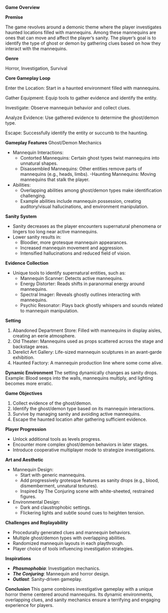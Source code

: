 **Game Overview**

**Premise**

The game revolves around a demonic theme where the player investigates haunted locations filled with mannequins. Among these mannequins are ones that can move and affect the player’s sanity. The player’s goal is to identify the type of ghost or demon by gathering clues based on how they interact with the mannequins.

**Genre**

Horror, Investigation, Survival

**Core Gameplay Loop**

Enter the Location: Start in a haunted environment filled with mannequins.

Gather Equipment: Equip tools to gather evidence and identify the entity.

Investigate: Observe mannequin behavior and collect clues.

Analyze Evidence: Use gathered evidence to determine the ghost/demon type.

Escape: Successfully identify the entity or succumb to the haunting.

**Gameplay Features**
Ghost/Demon Mechanics
  - Mannequin Interactions:
    - Contorted Mannequins: Certain ghost types twist mannequins into unnatural shapes.
    - Disassembled Mannequins: Other entities remove parts of mannequins (e.g., heads, limbs).
    -Haunting Mannequins: Moving mannequins that stalk the player.
  - Abilities:
    - Overlapping abilities among ghost/demon types make identification challenging.
    - Example abilities include mannequin possession, creating auditory/visual hallucinations, and environment manipulation.

**Sanity System**
- Sanity decreases as the player encounters supernatural phenomena or lingers too long near active mannequins.
- Lower sanity results in:
    - Bloodier, more grotesque mannequin appearances.
    - Increased mannequin movement and aggression.
    - Intensified hallucinations and reduced field of vision.

**Evidence Collection**
- Unique tools to identify supernatural entities, such as:
    - Mannequin Scanner: Detects active mannequins.
    - Energy Distorter: Reads shifts in paranormal energy around mannequins.
    - Spectral Imager: Reveals ghostly outlines interacting with mannequins.
    - Psychic Resonator: Plays back ghostly whispers and sounds related to mannequin manipulation.

**Setting**
1. Abandoned Department Store: Filled with mannequins in display aisles, creating an eerie atmosphere.
2. Old Theater: Mannequins used as props scattered across the stage and backstage areas.
3. Derelict Art Gallery: Life-sized mannequin sculptures in an avant-garde exhibition.
4. Haunted Factory: A mannequin production line where some come alive.

**Dynamic Environment**
The setting dynamically changes as sanity drops. Example: Blood seeps into the walls, mannequins multiply, and lighting becomes more erratic.

**Game Objectives**
  1. Collect evidence of the ghost/demon.
  2. Identify the ghost/demon type based on its mannequin interactions.
  3. Survive by managing sanity and avoiding active mannequins.
  4. Escape the haunted location after gathering sufficient evidence.

**Player Progression**
  - Unlock additional tools as levels progress.
  - Encounter more complex ghost/demon behaviors in later stages.
  - Introduce cooperative multiplayer mode to strategize investigations.

**Art and Aesthetic**

  - Mannequin Design:
    - Start with generic mannequins.
    - Add progressively grotesque features as sanity drops (e.g., blood, dismemberment, unnatural textures).
    - Inspired by The Conjuring scene with white-sheeted, restrained figures.
  - Environmental Design:
    - Dark and claustrophobic settings.
    - Flickering lights and subtle sound cues to heighten tension.

**Challenges and Replayability**
  - Procedurally generated clues and mannequin behaviors.
  - Multiple ghost/demon types with overlapping abilities.
  - Randomized mannequin layouts in each playthrough.
  - Player choice of tools influencing investigation strategies.

**Inspirations**
  - **_Phasmophobia_**: Investigation mechanics.
  - **_The Conjuring_**: Mannequin and horror design.
  - **_Outlast_**: Sanity-driven gameplay.

**Conclusion**
This game combines investigative gameplay with a unique horror theme centered around mannequins. Its dynamic environments, overlapping clues, and sanity mechanics ensure a terrifying and engaging experience for players.
